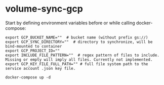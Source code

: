 # volume-sync-gcp

Start by defining environment variables before or while calling docker-compose:
```
export GCP_BUCKET_NAME=""  # bucket name (without prefix gs://)
export GCP_SYNC_DIRECTORY=""  # directory to synchronize, will be bind-mounted to container
export GCP_PROJECT_ID="" 
export INCLUDE_FILE_PATTERN=""  # regex pattern of files to include. Missing or empty will imply all files. Currently not implemented.
export GCP_KEY_FILE_FULL_PATH="" # full file system path to the service account .json key file.

docker-compose up -d
```